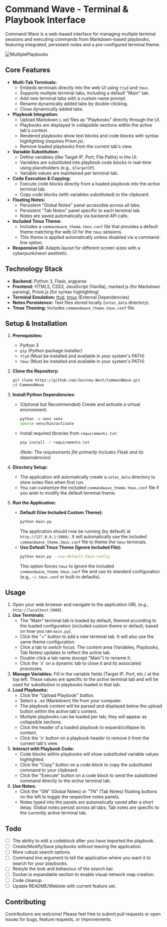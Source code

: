 # Command Wave - Terminal & Playbook Interface

Command Wave is a web-based interface for managing multiple terminal sessions and executing commands from Markdown-based playbooks, featuring integrated, persistent notes and a pre-configured terminal theme.

![MultiplePlaybooks](https://github.com/user-attachments/assets/87d5d725-1c72-4494-98ca-fae96e7ae2ab)

## Core Features

* **Multi-Tab Terminals:**
    * Embeds terminals directly into the web UI using `ttyd` and `tmux`.
    * Supports multiple terminal tabs, including a default "Main" tab.
    * Add new terminal tabs with a custom name prompt.
    * Rename dynamically added tabs by double-clicking.
    * Close dynamically added tabs.
* **Playbook Integration:**
    * Upload Markdown (`.md`) files as "Playbooks" directly through the UI.
    * Playbooks are displayed in collapsible sections within the active tab's context.
    * Rendered playbooks show text blocks and code blocks with syntax highlighting (requires Prism.js).
    * Remove loaded playbooks from the current tab's view.
* **Variable Substitution:**
    * Define variables (like Target IP, Port, File Paths) in the UI.
    * Variables are substituted into playbook code blocks in real-time using placeholders (e.g., `$TargetIP`).
    * Variable values are maintained per terminal tab.
* **Code Execution & Copying:**
    * Execute code blocks directly from a loaded playbook into the *active* terminal tab.
    * Copy code blocks (with variables substituted) to the clipboard.
* **Floating Notes:**
    * Persistent "Global Notes" panel accessible across all tabs.
    * Persistent "Tab Notes" panel specific to each terminal tab.
    * Notes are saved automatically via backend API calls.
* **Included Tmux Theme:**
    * Includes a `commandwave_theme.tmux.conf` file that provides a default theme matching the web UI for the `tmux` sessions.
    * This theme is applied automatically unless disabled via a command-line option.
* **Responsive UI:** Adapts layout for different screen sizes with a cyberpunk/neon aesthetic.

## Technology Stack

* **Backend:** Python 3, Flask, argparse
* **Frontend:** HTML5, CSS3, JavaScript (Vanilla), marked.js (for Markdown parsing), Prism.js (for syntax highlighting)
* **Terminal Emulation:** [ttyd](https://github.com/tsl0922/ttyd), [tmux](https://github.com/tmux/tmux) (External Dependencies)
* **Notes Persistence:** Text files stored locally (`notes_data` directory).
* **Tmux Theming:** Includes `commandwave_theme.tmux.conf` file.

## Setup & Installation

1.  **Prerequisites:**
    * Python 3
    * `pip` (Python package installer)
    * `ttyd` (Must be installed and available in your system's PATH)
    * `tmux` (Must be installed and available in your system's PATH)

2.  **Clone the Repository:**
    ```bash
    git clone https://github.com/Journey-West/CommandWave.git
    cd CommandWave
    ```

3.  **Install Python Dependencies:**
    * (Optional but Recommended) Create and activate a virtual environment:
        ```bash
        python -m venv venv
        source venv/bin/activate
        ```
    * Install required libraries from `requirements.txt`:
        ```bash
        pip install -r requirements.txt
        ```
        *(Note: The requirements file primarily includes Flask and its dependencies)*

4.  **Directory Setup:**
    * The application will automatically create a `notes_data` directory to store notes files when first run.
    * You can customize the included `commandwave_theme.tmux.conf` file if you wish to modify the default terminal theme.

5.  **Run the Application:**
    * **Default (Use Included Custom Theme):**
        ```bash
        python main.py
        ```
        The application should now be running (by default) at `http://127.0.0.1:5000/`. It will automatically use the included `commandwave_theme.tmux.conf` file to theme the `tmux` terminals.
    * **Use Default Tmux Theme (Ignore Included File):**
        ```bash
        python main.py --use-default-tmux-config
        ```
        This option forces `tmux` to ignore the included `commandwave_theme.tmux.conf` file and use its standard configuration (e.g., `~/.tmux.conf` or built-in defaults).

## Usage

1.  Open your web browser and navigate to the application URL (e.g., `http://localhost:5000`).
2.  **Use Terminals:**
    * The "Main" terminal tab is loaded by default, themed according to the loaded configuration (included custom theme or default, based on how you ran `main.py`).
    * Click the "+" button to add a new terminal tab. It will also use the same theme configuration.
    * Click a tab to switch focus. The content area (Variables, Playbooks, Tab Notes) updates to reflect the active tab.
    * Double-click a tab name (except "Main") to rename it.
    * Click the 'x' on a dynamic tab to close it and its associated processes.
3.  **Manage Variables:** Fill in the variable fields (Target IP, Port, etc.) at the top left. These values are specific to the *active* terminal tab and will be used for substitution in playbooks loaded in that tab.
4.  **Load Playbooks:**
    * Click the "Upload Playbook" button.
    * Select a `.md` (Markdown) file from your computer.
    * The playbook content will be parsed and displayed below the upload button within the active tab's context.
    * Multiple playbooks can be loaded per tab; they will appear as collapsible sections.
    * Click the header of a loaded playbook to expand/collapse its content.
    * Click the 'x' button on a playbook header to remove it from the current tab's view.
5.  **Interact with Playbook Code:**
    * Code blocks within playbooks will show substituted variable values highlighted.
    * Click the "Copy" button on a code block to copy the substituted command to your clipboard.
    * Click the "Execute" button on a code block to send the substituted command directly to the *active* terminal tab.
6.  **Use Notes:**
    * Click the "GN" (Global Notes) or "TN" (Tab Notes) floating buttons on the left to toggle the respective notes panels.
    * Notes typed into the panels are automatically saved after a short delay. Global notes persist across all tabs; Tab notes are specific to the currently active terminal tab.

## Todo 
- [ ] The ability to edit a codeblock after you have imported the playbook.
- [ ] Create/Modify/Save playbooks without leaving the application.
- [ ] More rubust search options.
- [ ] Command line argument to tell the application where you want it to search for your playbooks.
- [ ] Restyle the look and behaviour of the search bar.
- [ ] Docker.io expandable section to enable visual network map creation.
- [ ] Code cleanup.
- [ ] Update README/Webiste with current feature set. 

## Contributing

Contributions are welcome! Please feel free to submit pull requests or open issues for bugs, feature requests, or improvements.
